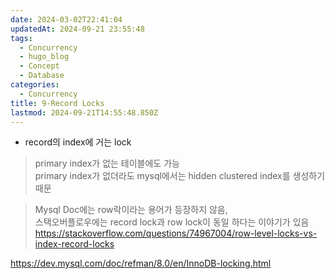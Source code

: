 ```yaml
---
date: 2024-03-02T22:41:04
updatedAt: 2024-09-21 23:55:48
tags:
  - Concurrency
  - hugo_blog
  - Concept
  - Database
categories:
  - Concurrency
title: 9-Record Locks
lastmod: 2024-09-21T14:55:48.850Z
---
```

* record의 index에 거는 lock

> primary index가 없는 테이블에도 가능\
> primary index가 없더라도 mysql에서는 hidden clustered index를 생성하기 때문

> Mysql Doc에는 row락이라는 용어가 등장하지 않음,\
> 스택오버플로우에는 record lock과 row lock이 동일 하다는 이야기가 있음\
> https://stackoverflow.com/questions/74967004/row-level-locks-vs-index-record-locks

https://dev.mysql.com/doc/refman/8.0/en/InnoDB-locking.html
